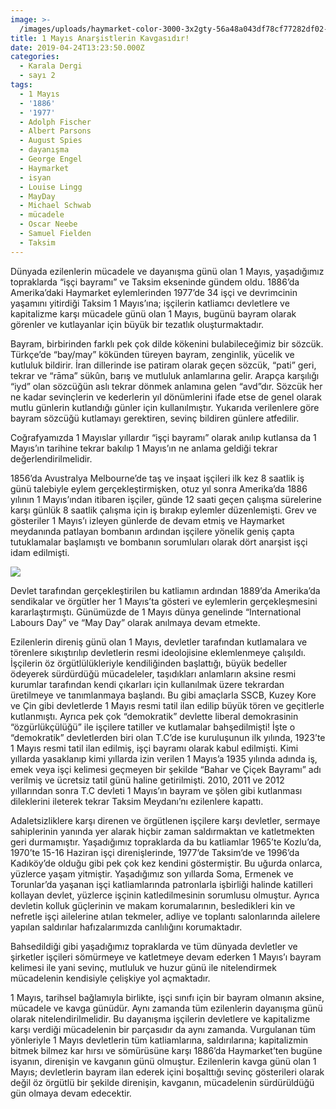 ```yaml
---
image: >-
  /images/uploads/haymarket-color-3000-3x2gty-56a48a043df78cf77282df02-1000x600.jpg
title: 1 Mayıs Anarşistlerin Kavgasıdır!
date: 2019-04-24T13:23:50.000Z
categories:
  - Karala Dergi
  - sayı 2
tags:
  - 1 Mayıs
  - '1886'
  - '1977'
  - Adolph Fischer
  - Albert Parsons
  - August Spies
  - dayanışma
  - George Engel
  - Haymarket
  - isyan
  - Louise Lingg
  - MayDay
  - Michael Schwab
  - mücadele
  - Oscar Neebe
  - Samuel Fielden
  - Taksim
---
```


Dünyada ezilenlerin mücadele ve dayanışma günü olan 1 Mayıs, yaşadığımız topraklarda “işçi bayramı” ve Taksim ekseninde gündem oldu. 1886’da Amerika’daki Haymarket eylemlerinden 1977’de 34 işçi ve devrimcinin yaşamını yitirdiği Taksim 1 Mayıs’ına; işçilerin katliamcı devletlere ve kapitalizme karşı mücadele günü olan 1 Mayıs, bugünü bayram olarak görenler ve kutlayanlar için büyük bir tezatlık oluşturmaktadır. 

Bayram, birbirinden farklı pek çok dilde kökenini bulabileceğimiz bir sözcük. Türkçe’de “bay/may” kökünden türeyen bayram, zenginlik, yücelik ve kutluluk bildirir. İran dillerinde ise patiram olarak geçen sözcük, “pati” geri, tekrar ve “rāma” sükûn, barış ve mutluluk anlamlarına gelir. Arapça karşılığı “iyd” olan sözcüğün aslı tekrar dönmek anlamına gelen “avd”dır. Sözcük her ne kadar sevinçlerin ve kederlerin yıl dönümlerini ifade etse de genel olarak mutlu günlerin kutlandığı günler için kullanılmıştır. Yukarıda verilenlere göre bayram sözcüğü kutlamayı gerektiren, sevinç bildiren günlere atfedilir.

Coğrafyamızda 1 Mayıslar yıllardır “işçi bayramı” olarak anılıp kutlansa da 1 Mayıs’ın tarihine tekrar bakılıp 1 Mayıs’ın ne anlama geldiği tekrar değerlendirilmelidir.

1856’da Avustralya Melbourne’de taş ve inşaat işçileri ilk kez 8 saatlik iş günü talebiyle eylem gerçekleştirmişken, otuz yıl sonra Amerika’da 1886 yılının 1 Mayıs’ından itibaren işçiler, günde 12 saati geçen çalışma sürelerine karşı günlük 8 saatlik çalışma için iş bırakıp eylemler düzenlemişti. Grev ve gösteriler 1 Mayıs’ı izleyen günlerde de devam etmiş ve Haymarket meydanında patlayan bombanın ardından işçilere yönelik geniş çapta tutuklamalar başlamıştı ve bombanın sorumluları olarak dört anarşist işçi idam edilmişti.

![](https://karala.org/wp-content/uploads/2019/04/Yeni-Bit-Eşlem-asasdasdasdassosnoson.jpg)


Devlet tarafından gerçekleştirilen bu katliamın ardından 1889’da Amerika’da sendikalar ve örgütler her 1 Mayıs’ta gösteri ve eylemlerin gerçekleşmesini kararlaştırmıştı. Günümüzde de 1 Mayıs dünya genelinde “International Labours Day” ve “May Day” olarak anılmaya devam etmekte.

Ezilenlerin direniş günü olan 1 Mayıs, devletler tarafından kutlamalara ve törenlere sıkıştırılıp devletlerin resmi ideolojisine eklemlenmeye çalışıldı. İşçilerin öz örgütlülükleriyle kendiliğinden başlattığı, büyük bedeller ödeyerek sürdürdüğü mücadeleler, taşıdıkları anlamların aksine resmi kurumlar tarafından kendi çıkarları için kullanılmak üzere tekrardan üretilmeye ve tanımlanmaya başlandı. Bu gibi amaçlarla SSCB, Kuzey Kore ve Çin gibi devletlerde 1 Mayıs resmi tatil ilan edilip büyük tören ve geçitlerle kutlanmıştı. Ayrıca pek çok “demokratik” devlette liberal demokrasinin “özgürlükçülüğü” ile işçilere tatiller ve kutlamalar bahşedilmişti! İşte o “demokratik” devletlerden biri olan T.C’de ise kuruluşunun ilk yılında, 1923’te 1 Mayıs resmi tatil ilan edilmiş, işçi bayramı olarak kabul edilmişti. Kimi yıllarda yasaklanıp kimi yıllarda izin verilen 1 Mayıs’a 1935 yılında adında iş, emek veya işçi kelimesi geçmeyen bir şekilde “Bahar ve Çiçek Bayramı” adı verilmiş ve ücretsiz tatil günü haline getirilmişti. 2010, 2011 ve 2012 yıllarından sonra T.C devleti 1 Mayıs’ın bayram ve şölen gibi kutlanması dileklerini ileterek tekrar Taksim Meydanı’nı ezilenlere kapattı.

Adaletsizliklere karşı direnen ve örgütlenen işçilere karşı devletler, sermaye sahiplerinin yanında yer alarak hiçbir zaman saldırmaktan ve katletmekten geri durmamıştır. Yaşadığımız topraklarda da bu katliamlar 1965’te Kozlu’da, 1970’te 15-16 Haziran işçi direnişlerinde, 1977’de Taksim’de ve 1996’da Kadıköy’de olduğu gibi pek çok kez kendini göstermiştir. Bu uğurda onlarca, yüzlerce yaşam yitmiştir. Yaşadığımız son yıllarda Soma, Ermenek ve Torunlar’da yaşanan işçi katliamlarında patronlarla işbirliği halinde katilleri kollayan devlet, yüzlerce işçinin katledilmesinin sorumlusu olmuştur. Ayrıca devletin kolluk güçlerinin ve makam korumalarının, besledikleri kin ve nefretle işçi ailelerine atılan tekmeler, adliye ve toplantı salonlarında ailelere yapılan saldırılar hafızalarımızda canlılığını korumaktadır.



Bahsedildiği gibi yaşadığımız topraklarda ve tüm dünyada devletler ve şirketler işçileri sömürmeye ve katletmeye devam ederken 1 Mayıs’ı bayram kelimesi ile yani sevinç, mutluluk ve huzur günü ile nitelendirmek mücadelenin kendisiyle çelişkiye yol açmaktadır. 

1 Mayıs, tarihsel bağlamıyla birlikte, işçi sınıfı için bir bayram olmanın aksine, mücadele ve kavga günüdür. Aynı zamanda tüm ezilenlerin dayanışma günü olarak nitelendirilmelidir. Bu dayanışma işçilerin devletlere ve kapitalizme karşı verdiği mücadelenin bir parçasıdır da aynı zamanda. Vurgulanan tüm yönleriyle 1 Mayıs devletlerin tüm katliamlarına, saldırılarına; kapitalizmin bitmek bilmez kar hırsı ve sömürüsüne karşı 1886’da Haymarket’ten bugüne isyanın, direnişin ve kavganın günü olmuştur. Ezilenlerin kavga günü olan 1 Mayıs; devletlerin bayram ilan ederek içini boşalttığı sevinç gösterileri olarak değil öz örgütlü bir şekilde direnişin, kavganın, mücadelenin sürdürüldüğü gün olmaya devam edecektir.
